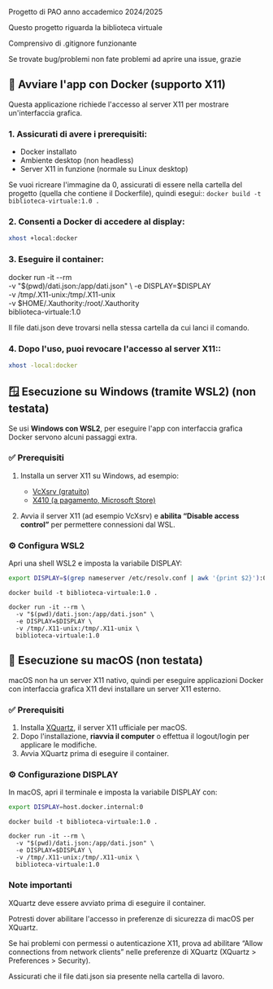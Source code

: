 Progetto di PAO anno accademico 2024/2025

Questo progetto riguarda la biblioteca virtuale

Comprensivo di .gitignore funzionante

Se trovate bug/problemi non fate problemi ad aprire una issue, grazie

## 🐳 Avviare l'app con Docker (supporto X11)

Questa applicazione richiede l'accesso al server X11 per mostrare un'interfaccia grafica.

### 1. Assicurati di avere i prerequisiti:

- Docker installato
- Ambiente desktop (non headless)
- Server X11 in funzione (normale su Linux desktop)

Se vuoi ricreare l'immagine da 0, assicurati di essere nella cartella del progetto (quella che contiene il Dockerfile), quindi esegui::
```docker build -t biblioteca-virtuale:1.0 .```


### 2. Consenti a Docker di accedere al display:

```bash
xhost +local:docker
```

### 3. Eseguire il container:

docker run -it --rm \
  -v "$(pwd)/dati.json:/app/dati.json" \
  -e DISPLAY=$DISPLAY \
  -v /tmp/.X11-unix:/tmp/.X11-unix \
  -v $HOME/.Xauthority:/root/.Xauthority \
  biblioteca-virtuale:1.0

Il file dati.json deve trovarsi nella stessa cartella da cui lanci il comando.

### 4. Dopo l'uso, puoi revocare l'accesso al server X11::
```bash
xhost -local:docker
```


## 🪟 Esecuzione su Windows (tramite WSL2) (non testata)

Se usi **Windows con WSL2**, per eseguire l'app con interfaccia grafica Docker servono alcuni passaggi extra.

### ✅ Prerequisiti

1. Installa un server X11 su Windows, ad esempio:
   - [VcXsrv (gratuito)](https://sourceforge.net/projects/vcxsrv/)
   - [X410 (a pagamento, Microsoft Store)](https://x410.dev/)

2. Avvia il server X11 (ad esempio VcXsrv) e **abilita “Disable access control”** per permettere connessioni dal WSL.

### ⚙️ Configura WSL2

Apri una shell WSL2 e imposta la variabile DISPLAY:

```bash
export DISPLAY=$(grep nameserver /etc/resolv.conf | awk '{print $2}'):0
```

```
docker build -t biblioteca-virtuale:1.0 .
```

```
docker run -it --rm \
  -v "$(pwd)/dati.json:/app/dati.json" \
  -e DISPLAY=$DISPLAY \
  -v /tmp/.X11-unix:/tmp/.X11-unix \
  biblioteca-virtuale:1.0
```

## 🍎 Esecuzione su macOS (non testata)

macOS non ha un server X11 nativo, quindi per eseguire applicazioni Docker con interfaccia grafica X11 devi installare un server X11 esterno.

### ✅ Prerequisiti

1. Installa [XQuartz](https://www.xquartz.org/), il server X11 ufficiale per macOS.
2. Dopo l'installazione, **riavvia il computer** o effettua il logout/login per applicare le modifiche.
3. Avvia XQuartz prima di eseguire il container.

### ⚙️ Configurazione DISPLAY

In macOS, apri il terminale e imposta la variabile DISPLAY con:

```bash
export DISPLAY=host.docker.internal:0
```

```
docker build -t biblioteca-virtuale:1.0 .
```

```
docker run -it --rm \
  -v "$(pwd)/dati.json:/app/dati.json" \
  -e DISPLAY=$DISPLAY \
  -v /tmp/.X11-unix:/tmp/.X11-unix \
  biblioteca-virtuale:1.0
```

### Note importanti
XQuartz deve essere avviato prima di eseguire il container.

Potresti dover abilitare l'accesso in preferenze di sicurezza di macOS per XQuartz.

Se hai problemi con permessi o autenticazione X11, prova ad abilitare “Allow connections from network clients” nelle preferenze di XQuartz (XQuartz > Preferences > Security).

Assicurati che il file dati.json sia presente nella cartella di lavoro.